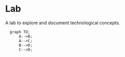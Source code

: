 # Lab

A lab to explore and document technological concepts.

```mermaid
  graph TD;
      A-->B;
      A-->C;
      B-->D;
      C-->D;
```
